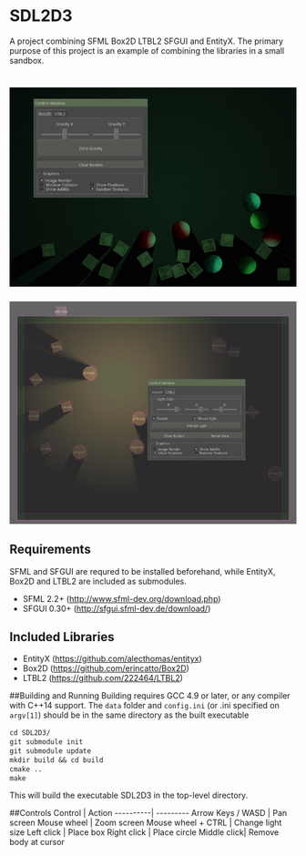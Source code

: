 # SDL2D3
A project combining SFML Box2D LTBL2 SFGUI and EntityX.
The primary purpose of this project is an example of combining the libraries in a small sandbox.

![Alt Text](sdl2d3_0.jpg)
==================
![Alt Text](sdl2d3_1.jpg)

## Requirements
SFML and SFGUI are requred to be installed beforehand, while EntityX, Box2D and LTBL2 are included as submodules.
- SFML 2.2+ (http://www.sfml-dev.org/download.php)
- SFGUI 0.30+ (http://sfgui.sfml-dev.de/download/)

## Included Libraries
- EntityX (https://github.com/alecthomas/entityx)
- Box2D (https://github.com/erincatto/Box2D)
- LTBL2 (https://github.com/222464/LTBL2)

##Building and Running
Building requires GCC 4.9 or later, or any compiler with C++14 support. The `data` folder and `config.ini` (or .ini specified on ``argv[1]``) should be in the same directory as the built executable
```
cd SDL2D3/
git submodule init
git submodule update
mkdir build && cd build
cmake ..
make
```

This will build the executable SDL2D3 in the top-level directory.

##Controls
Control | Action
----------| ---------
Arrow Keys / WASD | Pan screen
Mouse wheel | Zoom screen 
Mouse wheel + CTRL |  Change light size
Left click  | Place box
Right click | Place circle
Middle click| Remove body at cursor
